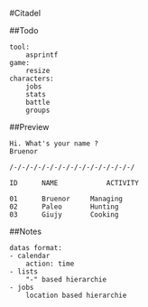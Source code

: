 #Citadel

##Todo

```
tool:
	asprintf
game:
	resize
characters:
	jobs
	stats
	battle
	groups
```

##Preview

```
Hi. What's your name ?
Bruenor

/-/-/-/-/-/-/-/-/-/-/-/-/-/-/-/

ID		NAME			ACTIVITY

01		Bruenor		Managing
02		Paleo		Hunting
03		Giujy		Cooking
```
##Notes

```
datas format:
- calendar
	action: time
- lists
	"-" based hierarchie
- jobs
	location based hierarchie
```
